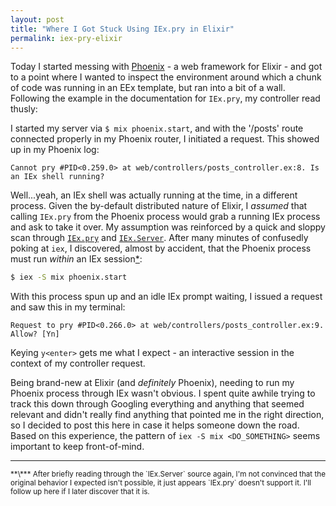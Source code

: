 ```yaml
---
layout: post
title: "Where I Got Stuck Using IEx.pry in Elixir"
permalink: iex-pry-elixir
---
```


Today I started messing with [Phoenix](https://github.com/phoenixframework/phoenix) - a web framework for Elixir - and got to a point where I wanted to inspect the environment around which a chunk of code was running in an EEx template, but ran into a bit of a wall. Following the example in the documentation for `IEx.pry`, my controller read thusly:<!--\-->

<script src="https://gist.github.com/jtrim/c696111c22b84a2d4800.js"></script>

I started my server via `$ mix phoenix.start`, and with the '/posts' route connected properly in my Phoenix router, I initiated a request. This showed up in my Phoenix log:

```text
Cannot pry #PID<0.259.0> at web/controllers/posts_controller.ex:8. Is an IEx shell running?
```

Well...yeah, an IEx shell was actually running at the time, in a different process. Given the by-default distributed nature of Elixir, I _assumed_ that calling `IEx.pry` from the Phoenix process would grab a running IEx process and ask to take it over. My assumption was reinforced by a quick and sloppy scan through [`IEx.pry`](https://github.com/elixir-lang/elixir/blob/v1.0.2/lib/iex/lib/iex.ex#L422) and [`IEx.Server`](https://github.com/elixir-lang/elixir/blob/v1.0.2/lib/iex/lib/iex/server.ex). After many minutes of confusedly poking at `iex`, I discovered, almost by accident, that the Phoenix process must run _within_ an IEx session[*](#footnote1):

```sh
$ iex -S mix phoenix.start
```

With this process spun up and an idle IEx prompt waiting, I issued a request and saw this in my terminal:

```text
Request to pry #PID<0.266.0> at web/controllers/posts_controller.ex:9. Allow? [Yn]
```

Keying `y<enter>` gets me what I expect - an interactive session in the context of my controller request.

Being brand-new at Elixir (and _definitely_ Phoenix), needing to run my Phoenix process through IEx wasn't obvious. I spent quite awhile trying to track this down through Googling everything and anything that seemed relevant and didn't really find anything that pointed me in the right direction, so I decided to post this here in case it helps someone down the road. Based on this experience, the pattern of `iex -S mix <DO_SOMETHING>` seems important to keep front-of-mind.

---

<small id="footnote1">
**\*** After briefly reading through the `IEx.Server` source again, I'm not convinced that the original behavior I expected isn't possible, it just appears `IEx.pry` doesn't support it. I'll follow up here if I later discover that it is.
</small>
